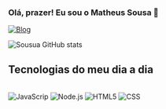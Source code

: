 ### Olá, prazer! Eu sou o Matheus Sousa 👋

[![Blog](https://img.shields.io/badge/LinkedIn-0077B5?style=for-the-badge&logo=linkedin&logoColor=white)](https://www.linkedin.com/in/matheus-almeida-babb802a3?utm_source=share&utm_campaign=share_via&utm_content=profile&utm_medium=android_app)

![Sousua GitHub stats](https://github-readme-stats.vercel.app/api?username=devsousa&show_icons=true&theme=radical)

## Tecnologias do meu dia a dia

<div style = "display:inline-block  "><br/>
    <img align="center "alt="JavaScrip"src="https://img.shields.io/badge/JavaScript-F7DF1E?style=for-the-badge&logo=javascript&logoColor=black">
    <img align="center "alt="Node.js"src="https://img.shields.io/badge/Node.js-43853D?style=for-the-badge&logo=node.js&logoColor=white">
    <img align="center "alt="HTML5"src="https://img.shields.io/badge/HTML5-E34F26?style=for-the-badge&logo=html5&logoColor=white">
    <img align="center "alt="CSS"src="https://img.shields.io/badge/CSS3-1572B6?style=for-the-badge&logo=css3&logoColor=white">

</div><br/>

